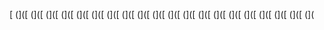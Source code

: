 [ (]([ (]([ (]([ (]([ (]([ (]([ (]([ (]([ (]([ (]([ (]([ (]([ (]([ (]([ (]([ (]([ (]([ (]([ (]([ (](